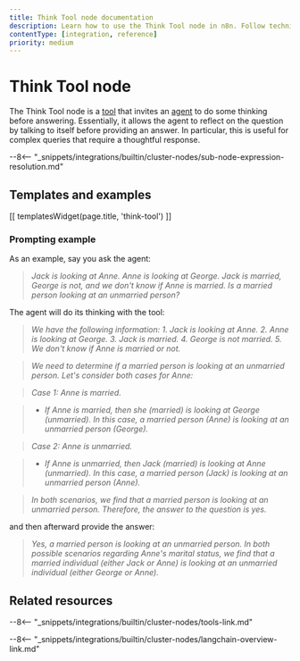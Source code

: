 ```yaml
---
title: Think Tool node documentation
description: Learn how to use the Think Tool node in n8n. Follow technical documentation to integrate the Tool Think node into your workflows.
contentType: [integration, reference]
priority: medium
---
```


# Think Tool node

The Think Tool node is a [tool](/glossary.md#ai-tool) that invites an [agent](/glossary.md#ai-agent) to do some thinking before answering. Essentially, it allows the agent to reflect on the question by talking to itself before providing an answer. In particular, this is useful for complex queries that require a thoughtful response.


--8<-- "_snippets/integrations/builtin/cluster-nodes/sub-node-expression-resolution.md"

## Templates and examples

<!-- see https://www.notion.so/n8n/Pull-in-templates-for-the-integrations-pages-37c716837b804d30a33b47475f6e3780 -->
[[ templatesWidget(page.title, 'think-tool') ]]

### Prompting example

As an example, say you ask the agent:

<!-- vale off -->
> *Jack is looking at Anne. Anne is looking at George. Jack is married, George is not, and we don't know if Anne is married. Is a married person looking at an unmarried person?*
<!-- vale on -->
	
The agent will do its thinking with the tool:

<!-- vale off -->
> *We have the following information: 1. Jack is looking at Anne. 2. Anne is looking at George. 3. Jack is married. 4. George is not married. 5. We don't know if Anne is married or not.*

> *We need to determine if a married person is looking at an unmarried person. Let's consider both cases for Anne:*

> *Case 1: Anne is married.*

> - *If Anne is married, then she (married) is looking at George (unmarried). In this case, a married person (Anne) is looking at an unmarried person (George).*

> *Case 2: Anne is unmarried.*

> - *If Anne is unmarried, then Jack (married) is looking at Anne (unmarried). In this case, a married person (Jack) is looking at an unmarried person (Anne).*

> *In both scenarios, we find that a married person is looking at an unmarried person. Therefore, the answer to the question is yes.*
<!-- vale on -->
	
and then afterward provide the answer:

<!-- vale off -->
> *Yes, a married person is looking at an unmarried person. In both possible scenarios regarding Anne's marital status, we find that a married individual (either Jack or Anne) is looking at an unmarried individual (either George or Anne).*
<!-- vale on -->

## Related resources

--8<-- "_snippets/integrations/builtin/cluster-nodes/tools-link.md"

--8<-- "_snippets/integrations/builtin/cluster-nodes/langchain-overview-link.md"


